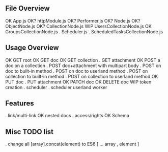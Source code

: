 
## File Overview

OK	App.js
OK?	httpModule.js
OK?	Performer.js
OK?	Node.js
OK?	ObjectNode.js
OK?	CollectionNode.js
WIP	UsersCollectionNode.js
OK	GroupsCollectionNode.js
.	Scheduler.js
.	ScheduledTasksCollectionNode.js



## Usage Overview

OK	GET root
OK	GET doc
OK	GET collection
.	GET attachment
OK	POST a doc on a collection
.	POST doc+attachment with multipart body
.	POST on doc to built-in method
.	POST on doc to userland method
.	POST on collection to built-in method
.	POST on collection to userland method
OK	PUT doc
.	PUT attachment
OK	PATCH doc
OK	DELETE doc
WIP	token creation
.	scheduler
.	scheduler userland worker



## Features

.	link/multi-link
OK	nested docs
.	access/rights
OK	Schema



## Misc TODO list

.	change all [array].concat(element) to ES6 [ ... array , element ]


